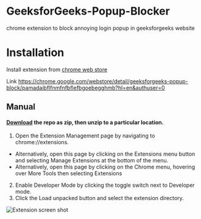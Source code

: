 # GeeksforGeeks-Popup-Blocker
chrome extension to block annoying login popup in geeksforgeeks website


# Installation

Install extension from [chrome web store](https://chrome.google.com/webstore/detail/geeksforgeeks-popup-block/pamadaibflfnmfnfbflefbgoebegghmb?hl=en&authuser=0)

Link https://chrome.google.com/webstore/detail/geeksforgeeks-popup-block/pamadaibflfnmfnfbflefbgoebegghmb?hl=en&authuser=0


## Manual 

#### [Download](https://github.com/pushker-git/GeeksforGeeks-Popup-Blocker/archive/refs/tags/v1.0.0.zip) the repo as zip, then unzip to a particular location.

1. Open the Extension Management page by navigating to chrome://extensions.
  * Alternatively, open this page by clicking on the Extensions menu button and selecting Manage Extensions at the bottom of the menu.
  * Alternatively, open this page by clicking on the Chrome menu, hovering over More Tools then selecting Extensions
2. Enable Developer Mode by clicking the toggle switch next to Developer mode.
3. Click the Load unpacked button and select the extension directory.


![Extension screen shot](https://wd.imgix.net/image/BhuKGJaIeLNPW9ehns59NfwqKxF2/vOu7iPbaapkALed96rzN.png?auto=format&w=741)

